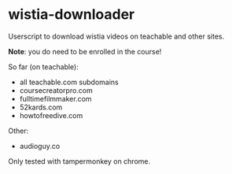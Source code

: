 # wistia-downloader

Userscript to download wistia videos on teachable and other sites.

**Note**: you do need to be enrolled in the course!

So far (on teachable):

- all teachable.com subdomains
- coursecreatorpro.com
- fulltimefilmmaker.com
- 52kards.com
- howtofreedive.com

Other:

- audioguy.co

Only tested with tampermonkey on chrome.
